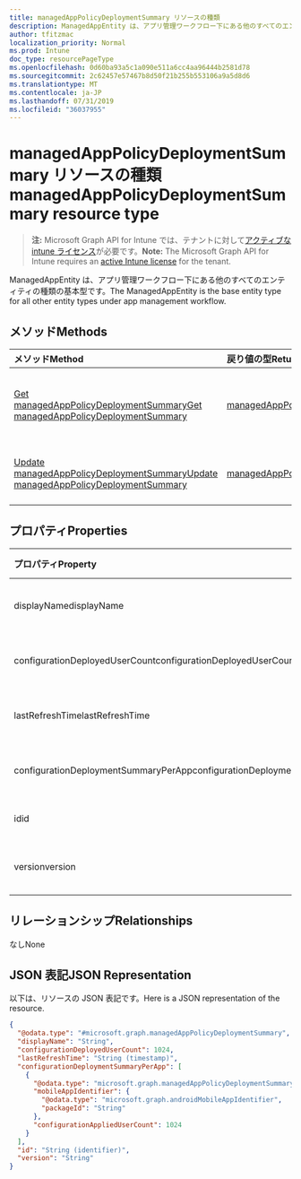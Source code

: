 ```yaml
---
title: managedAppPolicyDeploymentSummary リソースの種類
description: ManagedAppEntity は、アプリ管理ワークフロー下にある他のすべてのエンティティ タイプの基本型です。
author: tfitzmac
localization_priority: Normal
ms.prod: Intune
doc_type: resourcePageType
ms.openlocfilehash: 0d60ba93a5c1a090e511a6cc4aa96444b2581d78
ms.sourcegitcommit: 2c62457e57467b8d50f21b255b553106a9a5d8d6
ms.translationtype: MT
ms.contentlocale: ja-JP
ms.lasthandoff: 07/31/2019
ms.locfileid: "36037955"
---
```

# <a name="managedapppolicydeploymentsummary-resource-type"></a><span data-ttu-id="86086-103">managedAppPolicyDeploymentSummary リソースの種類</span><span class="sxs-lookup"><span data-stu-id="86086-103">managedAppPolicyDeploymentSummary resource type</span></span>

> <span data-ttu-id="86086-104">**注:** Microsoft Graph API for Intune では、テナントに対して[アクティブな intune ライセンス](https://go.microsoft.com/fwlink/?linkid=839381)が必要です。</span><span class="sxs-lookup"><span data-stu-id="86086-104">**Note:** The Microsoft Graph API for Intune requires an [active Intune license](https://go.microsoft.com/fwlink/?linkid=839381) for the tenant.</span></span>

<span data-ttu-id="86086-105">ManagedAppEntity は、アプリ管理ワークフロー下にある他のすべてのエンティティの種類の基本型です。</span><span class="sxs-lookup"><span data-stu-id="86086-105">The ManagedAppEntity is the base entity type for all other entity types under app management workflow.</span></span>

## <a name="methods"></a><span data-ttu-id="86086-106">メソッド</span><span class="sxs-lookup"><span data-stu-id="86086-106">Methods</span></span>
|<span data-ttu-id="86086-107">メソッド</span><span class="sxs-lookup"><span data-stu-id="86086-107">Method</span></span>|<span data-ttu-id="86086-108">戻り値の型</span><span class="sxs-lookup"><span data-stu-id="86086-108">Return Type</span></span>|<span data-ttu-id="86086-109">説明</span><span class="sxs-lookup"><span data-stu-id="86086-109">Description</span></span>|
|:---|:---|:---|
|[<span data-ttu-id="86086-110">Get managedAppPolicyDeploymentSummary</span><span class="sxs-lookup"><span data-stu-id="86086-110">Get managedAppPolicyDeploymentSummary</span></span>](../api/intune-mam-managedapppolicydeploymentsummary-get.md)|[<span data-ttu-id="86086-111">managedAppPolicyDeploymentSummary</span><span class="sxs-lookup"><span data-stu-id="86086-111">managedAppPolicyDeploymentSummary</span></span>](../resources/intune-mam-managedapppolicydeploymentsummary.md)|<span data-ttu-id="86086-112">[managedAppPolicyDeploymentSummary](../resources/intune-mam-managedapppolicydeploymentsummary.md) オブジェクトのプロパティとリレーションシップを読み取ります。</span><span class="sxs-lookup"><span data-stu-id="86086-112">Read properties and relationships of the [managedAppPolicyDeploymentSummary](../resources/intune-mam-managedapppolicydeploymentsummary.md) object.</span></span>|
|[<span data-ttu-id="86086-113">Update managedAppPolicyDeploymentSummary</span><span class="sxs-lookup"><span data-stu-id="86086-113">Update managedAppPolicyDeploymentSummary</span></span>](../api/intune-mam-managedapppolicydeploymentsummary-update.md)|[<span data-ttu-id="86086-114">managedAppPolicyDeploymentSummary</span><span class="sxs-lookup"><span data-stu-id="86086-114">managedAppPolicyDeploymentSummary</span></span>](../resources/intune-mam-managedapppolicydeploymentsummary.md)|<span data-ttu-id="86086-115">[managedAppPolicyDeploymentSummary](../resources/intune-mam-managedapppolicydeploymentsummary.md) オブジェクトのプロパティを更新します。</span><span class="sxs-lookup"><span data-stu-id="86086-115">Update the properties of a [managedAppPolicyDeploymentSummary](../resources/intune-mam-managedapppolicydeploymentsummary.md) object.</span></span>|

## <a name="properties"></a><span data-ttu-id="86086-116">プロパティ</span><span class="sxs-lookup"><span data-stu-id="86086-116">Properties</span></span>
|<span data-ttu-id="86086-117">プロパティ</span><span class="sxs-lookup"><span data-stu-id="86086-117">Property</span></span>|<span data-ttu-id="86086-118">型</span><span class="sxs-lookup"><span data-stu-id="86086-118">Type</span></span>|<span data-ttu-id="86086-119">説明</span><span class="sxs-lookup"><span data-stu-id="86086-119">Description</span></span>|
|:---|:---|:---|
|<span data-ttu-id="86086-120">displayName</span><span class="sxs-lookup"><span data-stu-id="86086-120">displayName</span></span>|<span data-ttu-id="86086-121">String</span><span class="sxs-lookup"><span data-stu-id="86086-121">String</span></span>|<span data-ttu-id="86086-122">まだ文書化されていません</span><span class="sxs-lookup"><span data-stu-id="86086-122">Not yet documented</span></span>|
|<span data-ttu-id="86086-123">configurationDeployedUserCount</span><span class="sxs-lookup"><span data-stu-id="86086-123">configurationDeployedUserCount</span></span>|<span data-ttu-id="86086-124">Int32</span><span class="sxs-lookup"><span data-stu-id="86086-124">Int32</span></span>|<span data-ttu-id="86086-125">まだ文書化されていません</span><span class="sxs-lookup"><span data-stu-id="86086-125">Not yet documented</span></span>|
|<span data-ttu-id="86086-126">lastRefreshTime</span><span class="sxs-lookup"><span data-stu-id="86086-126">lastRefreshTime</span></span>|<span data-ttu-id="86086-127">DateTimeOffset</span><span class="sxs-lookup"><span data-stu-id="86086-127">DateTimeOffset</span></span>|<span data-ttu-id="86086-128">まだ文書化されていません</span><span class="sxs-lookup"><span data-stu-id="86086-128">Not yet documented</span></span>|
|<span data-ttu-id="86086-129">configurationDeploymentSummaryPerApp</span><span class="sxs-lookup"><span data-stu-id="86086-129">configurationDeploymentSummaryPerApp</span></span>|<span data-ttu-id="86086-130">[managedAppPolicyDeploymentSummaryPerApp](../resources/intune-mam-managedapppolicydeploymentsummaryperapp.md) コレクション</span><span class="sxs-lookup"><span data-stu-id="86086-130">[managedAppPolicyDeploymentSummaryPerApp](../resources/intune-mam-managedapppolicydeploymentsummaryperapp.md) collection</span></span>|<span data-ttu-id="86086-131">まだ文書化されていません</span><span class="sxs-lookup"><span data-stu-id="86086-131">Not yet documented</span></span>|
|<span data-ttu-id="86086-132">id</span><span class="sxs-lookup"><span data-stu-id="86086-132">id</span></span>|<span data-ttu-id="86086-133">文字列</span><span class="sxs-lookup"><span data-stu-id="86086-133">String</span></span>|<span data-ttu-id="86086-134">エンティティのキー。</span><span class="sxs-lookup"><span data-stu-id="86086-134">Key of the entity.</span></span>|
|<span data-ttu-id="86086-135">version</span><span class="sxs-lookup"><span data-stu-id="86086-135">version</span></span>|<span data-ttu-id="86086-136">String</span><span class="sxs-lookup"><span data-stu-id="86086-136">String</span></span>|<span data-ttu-id="86086-137">エンティティのバージョン。</span><span class="sxs-lookup"><span data-stu-id="86086-137">Version of the entity.</span></span>|

## <a name="relationships"></a><span data-ttu-id="86086-138">リレーションシップ</span><span class="sxs-lookup"><span data-stu-id="86086-138">Relationships</span></span>
<span data-ttu-id="86086-139">なし</span><span class="sxs-lookup"><span data-stu-id="86086-139">None</span></span>

## <a name="json-representation"></a><span data-ttu-id="86086-140">JSON 表記</span><span class="sxs-lookup"><span data-stu-id="86086-140">JSON Representation</span></span>
<span data-ttu-id="86086-141">以下は、リソースの JSON 表記です。</span><span class="sxs-lookup"><span data-stu-id="86086-141">Here is a JSON representation of the resource.</span></span>
<!-- {
  "blockType": "resource",
  "keyProperty": "id",
  "@odata.type": "microsoft.graph.managedAppPolicyDeploymentSummary"
}
-->
``` json
{
  "@odata.type": "#microsoft.graph.managedAppPolicyDeploymentSummary",
  "displayName": "String",
  "configurationDeployedUserCount": 1024,
  "lastRefreshTime": "String (timestamp)",
  "configurationDeploymentSummaryPerApp": [
    {
      "@odata.type": "microsoft.graph.managedAppPolicyDeploymentSummaryPerApp",
      "mobileAppIdentifier": {
        "@odata.type": "microsoft.graph.androidMobileAppIdentifier",
        "packageId": "String"
      },
      "configurationAppliedUserCount": 1024
    }
  ],
  "id": "String (identifier)",
  "version": "String"
}
```



